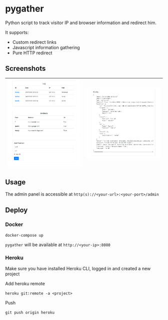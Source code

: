 # pygather

Python script to track visitor IP and browser information and redirect him.

It supports:

* Custom redirect links
* Javascript information gathering
* Pure HTTP redirect

## Screenshots

| ![](README.md.d/admin.png) | ![](README.md.d/view.png) |
| --- | --- |

## Usage

The admin panel is accessible at `http(s)://<your-url>:<your-port>/admin`


## Deploy

### Docker

```
docker-compose up
```

`pygather` will be available at `http://<your-ip>:8080`

### Heroku

Make sure you have installed Heroku CLI, logged in and created a new project

Add heroku remote

```
heroku git:remote -a <project>
```

Push

```
git push origin heroku
```